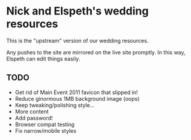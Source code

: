Nick and Elspeth's wedding resources
=======

This is the "upstream" version of our wedding resources.

Any pushes to the site are mirrored on the live site promptly. In this way, Elspeth can edit things easily.

TODO
----
* Get rid of Main Event 2011 favicon that slipped in!
* Reduce ginormous 1MB background image (oops)
* Keep tweaking/polishing style...
* More content
* Add password!
* Browser compat testing
* Fix narrow/mobile styles
